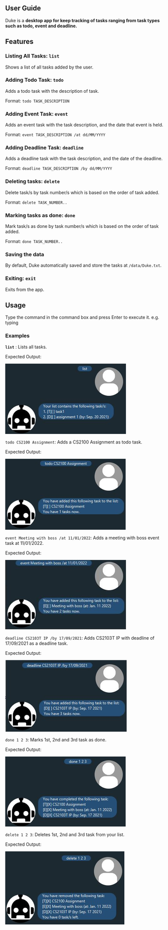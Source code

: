 User Guide
---

Duke is  a **desktop app for keep tracking of tasks ranging from task types such as todo, event and deadline.**

## Features 

### Listing All Tasks: `list`

Shows a list of all tasks added by the user.

### Adding Todo Task: `todo`

Adds a todo task with the description of task.

Format: `todo TASK_DESCRIPTION`

### Adding Event Task: `event`

Adds an event task with the task description, and the date that event is held.

Format: `event TASK_DESCRIPTION /at dd/MM/YYYY`

### Adding Deadline Task: `deadline`

Adds a deadline task with the task description, and the date of the deadline.

Format: `deadline TASK_DESCRIPTION /by dd/MM/YYYY` 

### Deleting tasks: `delete`

Delete task/s by task number/s which is based on the order of task added.

Format: `delete TASK_NUMBER..`

### Marking tasks as done: `done`

Mark task/s as done by task number/s which is based on the order of task added.

Format: `done TASK_NUMBER..`

### Saving the data
By default, Duke automatically saved and store the tasks at `/data/Duke.txt`.

### Exiting: `exit`

Exits from the app.

## Usage

Type the command in the command box and press Enter to execute it. e.g. typing

### Examples
**`list`** : Lists all tasks.

Expected Output: 

![](images/list%20example.JPG)

`todo CS2100 Assignment`: Adds a CS2100 Assignment as todo task.

Expected Output: 

![](images/todo%20example.JPG)

`event Meeting with boss /at 11/01/2022`: Adds a meeting with boss event task at 11/01/2022.

Expected Output: 

![](images/event%20example.JPG)      

`deadline CS2103T IP /by 17/09/2021`: Adds CS2103T IP with deadline of 17/09/2021 as a deadline task.

Expected Output: 

![](images/deadline%20example.JPG)      

`done 1 2 3`: Marks 1st, 2nd and 3rd task as done.

Expected Output: 


![](images/done%20example.JPG)    

`delete 1 2 3`: Deletes 1st, 2nd and 3rd task from your list.

Expected Output: 

![](images/delete%20example.JPG)      

